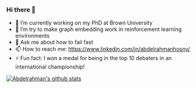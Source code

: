 ### Hi there 👋

- 🔭 I’m currently working on my PhD at Brown University
- 🌱 I’m try to make graph embedding work in reinforcement learning environments
- 💬 Ask me about how to fail fast
- 📫 How to reach me: https://www.linkedin.com/in/abdelrahmanhosny/
- ⚡ Fun fact: I won a medal for being in the top 10 debaters in an international championship!


[![Abdelrahman's github stats](https://github-readme-stats.vercel.app/api?username=abdelrahmanhosny&count_private=true&show_icons=true)](https://github.com/abdelrahmanhosny)
